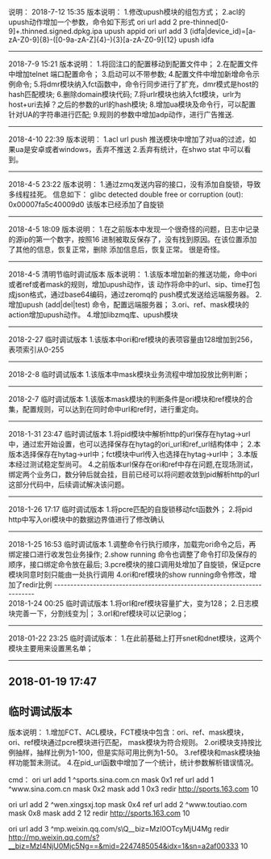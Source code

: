 说明：
2018-7-12 15:35
版本说明：
1.修改upush模块的组包方式；
2.acl的upush动作增加一个参数，命令如下形式
ori url add 2 pre-thinned[0-9]+.thinned\.signed\.dpkg\.ipa upush appid
ori url add 3 (idfa|device_id)=[a-zA-Z0-9]{8}-([0-9a-zA-Z]{4}-){3}[a-zA-Z0-9]{12} upush idfa

------------------------------------------------------------------------
2018-7-9 15:21
版本说明：
1.将回注口的配置移动到配置文件中；
2.在配置文件中增加telnet 端口配置命令；
3.启动可以不带参数;
4.配置文件中增加新增命令示例命令;
5.将dmr模块纳入fct函数中，命令行同步进行了扩充，dmr模式是host的hash匹配模块;
6.删除domain模块代码;
7.将urlr模块也纳入fct模块，urlr为host+uri去掉？之后的参数的url的hash模块;
8.增加ua模块及命令行，可以配置针对UA的字符串进行匹配;
9.规则的参数中增加adp动作，进行广告推送.

-----------------------------------------------------------------------
2018-4-10 22:39
版本说明：
1.acl url push 推送模块中增加了对ua的过滤，如果ua是安卓或者windows，丢弃不推送
2.丢弃有统计，在shwo stat 中可以看到。

-----------------------------------------------------------------------
2018-4-5 23:22
版本说明：
1.通过zmq发送内容的接口，没有添加自旋锁，导致多线程挂死。
信息如下： glibc detected  double free or corruption (out): 0x00007fa5c40009d0
该版本已经添加了自旋锁

-----------------------------------------------------------------------
2018-4-5 18:09
版本说明：
1.在之前版本中发现一个很奇怪的问题，日志中记录的源ip的第一个数字，按照16
进制被取反保存了，没有找到原因。在该位置添加了其他的信息，恢复正常，删除
添加信息后，恢复正常。
很是奇怪。


-----------------------------------------------------------------------
2018-4-5
清明节临时调试版本
版本说明：
1.该版本增加新的推送功能，命中ori或者ref或者mask的规则，增加upush动作，该
动作将命中的url、sip、time打包成json格式，通过base64编码，通过zeromq的
push模式发送给远端服务器。
2.增加upush (add|del|test) 命令，配置远端服务器；
3.ori、ref、mask模块的action增加upush动作。
4.增加libzmq库、upush模块

-----------------------------------------------------------------------
2018-2-27
临时调试版本
1.该版本中ori和ref模块的表项容量由128增加到256，表项索引从0-255

-----------------------------------------------------------------------
2018-2-8
临时调试版本
1.该版本中mask模块业务流程中增加投放比例判断；

------------------------------------------------------------------------
2018-2-7
临时调试版本
1.该版本mask模块的判断条件是ori模块和ref模块的合集，配置规则，可以达到在同时命中url和ref时，进行重定向。

------------------------------------------------------------------------
2018-1-31 23:47
临时调试版本
1.将pid模块中解析http的url保存在hytag->url中，通过宏开始设置，也可以选择保存在hytag的ori_url和ref_url结构体中；
2.本版本选择保存在hytag->url中；fct模块中url传入也选择在hytag->url中；
3.本版本经过测试稳定型尚可。
4.之前版本url保存在ori和ref中存在问题,在现场测试，绑定两个业务口，数分钟后就会挂，目前已经可以将问题收敛到pid解析http的url这部分代码中，后续调试解决该问题。

------------------------------------------------------------------------
2018-1-26 17:17
临时调试版本
1.将pcre匹配的自旋锁移动fct函数外；
2.将pid http中写入ori模块中的数据边界值进行了修改确认

------------------------------------------------------------------------
2018-1-25  16:53
临时调试版本
1.调整命令行执行顺序，加载完ori命令之后，再绑定接口进行收发包业务操作;
2.show running 命令也调整了命令打印及保存的顺序，接口绑定命令放在最后;
3.pcre模块的接口调用处增加了自旋锁，保证pcre模块同意时刻只能由一处执行调用
4.ori和ref模块的show running命令修改，增加了redir比例
------------------------------------------------------------------------\
2018-1-24 00:25
临时调试版本
1.将orl和ref模块容量扩大，变为128；
2.日志模块完善一下，分割线变为|；
3.orl和ref模块可以记录log；

-------------------------------------------------------------------------
2018-01-22 23:25
临时调试版本：
1.在此前基础上打开snet和dnet模块，这两个模块主要用来设置黑名单；

-------------------------------------------------------------------------
2018-01-19 17:47
--------------------------------------------------------------------------
临时调试版本
--------------------------------------------------------------------------
版本说明：
1.增加FCT、ACL模块，FCT模块中包含：ori、ref、mask模块，ori、ref模块通过pcre模块进行匹配，
mask模块为符合规则。
2.ori模块支持按比例抽样，抽样比例为1-100，但是实际可用比例为1-50。
3.ref模块和mask模块抽样功能暂未测试。
4.在pid_url函数中增加了一个统计，统计参数解析错误情况。

cmd：
ori url add 1 ^sports\.sina\.com\.cn mask 0x1
ref url add 1 ^www\.sina\.com\.cn mask 0x2
mask add 1 0x3 redir http://sports.163.com 10

ori url add 2 ^wen\.xingsxj\.top mask 0x4
ref url add 2 ^www\.toutiao\.com mask 0x8
mask add 2 12 redir http://sports.163.com 10

ori url add 3 ^mp\.weixin\.qq\.com\/s\\Q__biz=MzI0OTcyMjU4Mg redir http://mp.weixin.qq.com/s?__biz=MzI4NjU0Mjc5Ng==&mid=2247485054&idx=1&sn=a2af00333 10
